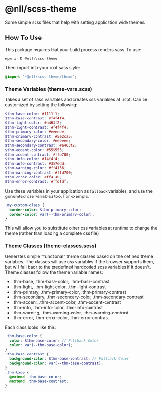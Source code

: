 # @nll/scss-theme

Some simple scss files that help with setting application wide themes.

## How To Use

This package requires that your build process renders sass. To use:

`npm i -D @nll/scss-theme`

Then import into your root sass style:

```scss
@import '~@nll/scss-theme/theme';
```

### Theme Variables (theme-vars.scss)

Takes a set of sass variables and creates css variables at :root. Can be customized by setting the following:

```scss
$thm-base-color: #111111;
$thm-base-contrast: #f4f4f4;
$thm-light-color: #a463f2;
$thm-light-contrast: #f4f4f4;
$thm-primary-color: #eeeeee;
$thm-primary-contrast: #5e2ca5;
$thm-secondary-color: #eeeeee;
$thm-secondary-contrast: #a463f2;
$thm-accent-color: #555555;
$thm-accent-contrast: #ffb700;
$thm-info-color: #f4f4f4;
$thm-info-contrast: #357edd;
$thm-warning-color: #ff4136;
$thm-warning-contrast: #ffd700;
$thm-error-color: #ff4136;
$thm-error-contrast: #ffdfdf;
```

Use these variables in your application as `fallback` variables, and use the generated css variables too. For example:

```scss
.my-custom-class {
  border-color: $thm-primary-color;
  border-color: var(--thm-primary-color);
}
```

This will allow you to substitute other css variables at runtime to change the theme (rather than loading a complete css file)

### Theme Classes (theme-classes.scss)

Generates simple "functional" theme classes based on the defined theme variables. The classes will use css variables if the browser supports them, but will fall back to the predefined hardcoded scss variables if it doesn't. Theme classes follow the theme variable names:

- .thm-base, .thm-base-color, .thm-base-contrast
- .thm-light, .thm-light-color, .thm-light-contrast
- .thm-primary, .thm-primary-color, .thm-primary-contrast
- .thm-secondary, .thm-secondary-color, .thm-secondary-contrast
- .thm-accent, .thm-accent-color, .thm-accent-contrast
- .thm-info, .thm-info-color, .thm-info-contrast
- .thm-warning, .thm-warning-color, .thm-warning-contrast
- .thm-error, .thm-error-color, .thm-error-contrast

Each class looks like this:

```scss
.thm-base-color {
  color: $thm-base-color; // Fallback Color
  color: var(--thm-base-color);
}
.thm-base-contrast {
  background-color: $thm-base-contrast; // Fallback Color
  background-color: var(--thm-base-contrast);
}
.thm-base {
  @extend .thm-base-color;
  @extend .thm-base-contrast;
}
```
